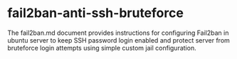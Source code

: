 # fail2ban-anti-ssh-bruteforce
The fail2ban.md document provides instructions for configuring Fail2ban in ubuntu server to keep SSH password login enabled and protect server from bruteforce login attempts using simple custom jail configuration.
